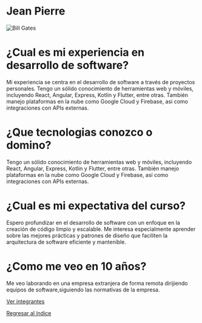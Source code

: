 # Jean Pierre

![Bill Gates](gates.jpeg)

# ¿Cual es mi experiencia en desarrollo de software?
Mi experiencia se centra en el desarrollo de software a través de proyectos personales. Tengo un sólido conocimiento de herramientas web y móviles, incluyendo React, Angular, Express, Kotlin y Flutter, entre otras. También manejo plataformas en la nube como Google Cloud y Firebase, así como integraciones con APIs externas.

# ¿Que tecnologias conozco o domino?
Tengo un sólido conocimiento de herramientas web y móviles, incluyendo React, Angular, Express, Kotlin y Flutter, entre otras. También manejo plataformas en la nube como Google Cloud y Firebase, así como integraciones con APIs externas.

# ¿Cual es mi expectativa del curso?
Espero profundizar en el desarrollo de software con un enfoque en la creación de código limpio y escalable. Me interesa especialmente aprender sobre las mejores prácticas y patrones de diseño que faciliten la arquitectura de software eficiente y mantenible.

# ¿Como me veo en 10 años?
Me veo laborando en una empresa extranjera de forma remota dirijiendo equipos de software,siguiendo las normativas de la empresa.


[Ver integrantes](../integrantes.md)

[Regresar al índice](../../proyecto.md)
